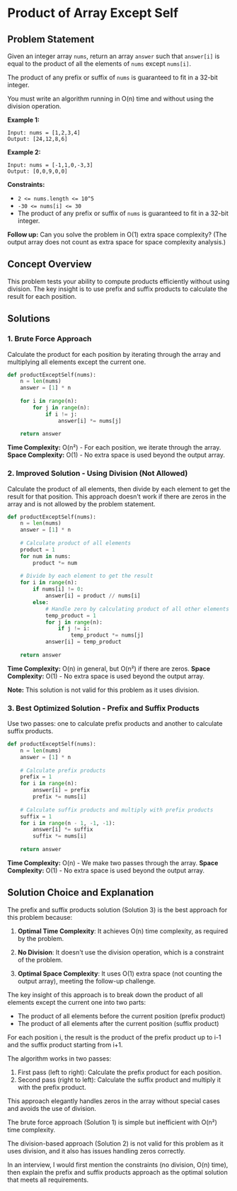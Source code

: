 # Product of Array Except Self

## Problem Statement

Given an integer array `nums`, return an array `answer` such that `answer[i]` is equal to the product of all the elements of `nums` except `nums[i]`.

The product of any prefix or suffix of `nums` is guaranteed to fit in a 32-bit integer.

You must write an algorithm running in O(n) time and without using the division operation.

**Example 1:**
```
Input: nums = [1,2,3,4]
Output: [24,12,8,6]
```

**Example 2:**
```
Input: nums = [-1,1,0,-3,3]
Output: [0,0,9,0,0]
```

**Constraints:**
- `2 <= nums.length <= 10^5`
- `-30 <= nums[i] <= 30`
- The product of any prefix or suffix of `nums` is guaranteed to fit in a 32-bit integer.

**Follow up:** Can you solve the problem in O(1) extra space complexity? (The output array does not count as extra space for space complexity analysis.)

## Concept Overview

This problem tests your ability to compute products efficiently without using division. The key insight is to use prefix and suffix products to calculate the result for each position.

## Solutions

### 1. Brute Force Approach

Calculate the product for each position by iterating through the array and multiplying all elements except the current one.

```python
def productExceptSelf(nums):
    n = len(nums)
    answer = [1] * n
    
    for i in range(n):
        for j in range(n):
            if i != j:
                answer[i] *= nums[j]
    
    return answer
```

**Time Complexity:** O(n²) - For each position, we iterate through the array.
**Space Complexity:** O(1) - No extra space is used beyond the output array.

### 2. Improved Solution - Using Division (Not Allowed)

Calculate the product of all elements, then divide by each element to get the result for that position. This approach doesn't work if there are zeros in the array and is not allowed by the problem statement.

```python
def productExceptSelf(nums):
    n = len(nums)
    answer = [1] * n
    
    # Calculate product of all elements
    product = 1
    for num in nums:
        product *= num
    
    # Divide by each element to get the result
    for i in range(n):
        if nums[i] != 0:
            answer[i] = product // nums[i]
        else:
            # Handle zero by calculating product of all other elements
            temp_product = 1
            for j in range(n):
                if j != i:
                    temp_product *= nums[j]
            answer[i] = temp_product
    
    return answer
```

**Time Complexity:** O(n) in general, but O(n²) if there are zeros.
**Space Complexity:** O(1) - No extra space is used beyond the output array.

**Note:** This solution is not valid for this problem as it uses division.

### 3. Best Optimized Solution - Prefix and Suffix Products

Use two passes: one to calculate prefix products and another to calculate suffix products.

```python
def productExceptSelf(nums):
    n = len(nums)
    answer = [1] * n
    
    # Calculate prefix products
    prefix = 1
    for i in range(n):
        answer[i] = prefix
        prefix *= nums[i]
    
    # Calculate suffix products and multiply with prefix products
    suffix = 1
    for i in range(n - 1, -1, -1):
        answer[i] *= suffix
        suffix *= nums[i]
    
    return answer
```

**Time Complexity:** O(n) - We make two passes through the array.
**Space Complexity:** O(1) - No extra space is used beyond the output array.

## Solution Choice and Explanation

The prefix and suffix products solution (Solution 3) is the best approach for this problem because:

1. **Optimal Time Complexity**: It achieves O(n) time complexity, as required by the problem.

2. **No Division**: It doesn't use the division operation, which is a constraint of the problem.

3. **Optimal Space Complexity**: It uses O(1) extra space (not counting the output array), meeting the follow-up challenge.

The key insight of this approach is to break down the product of all elements except the current one into two parts:
- The product of all elements before the current position (prefix product)
- The product of all elements after the current position (suffix product)

For each position i, the result is the product of the prefix product up to i-1 and the suffix product starting from i+1.

The algorithm works in two passes:
1. First pass (left to right): Calculate the prefix product for each position.
2. Second pass (right to left): Calculate the suffix product and multiply it with the prefix product.

This approach elegantly handles zeros in the array without special cases and avoids the use of division.

The brute force approach (Solution 1) is simple but inefficient with O(n²) time complexity.

The division-based approach (Solution 2) is not valid for this problem as it uses division, and it also has issues handling zeros correctly.

In an interview, I would first mention the constraints (no division, O(n) time), then explain the prefix and suffix products approach as the optimal solution that meets all requirements.
